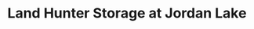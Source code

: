 ---
title: "Land Hunter Storage at Jordan Lake"
url: /apex/land-hunter-storage-at-jordan-lake/
shop: storage rental
---